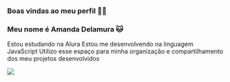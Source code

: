 ### Boas vindas ao meu perfil 💙💙

### Meu nome é Amanda Delamura 🐱

Estou estudando na Alura
Estou me desenvolvendo na linguagem JavaScript
Utilizo esse espaço para minha organização e compartilhamento dos meu projetos desenvolvidos


![](https://media1.tenor.com/m/o_5RQarGvJ0AAAAC/kiss.gif)
